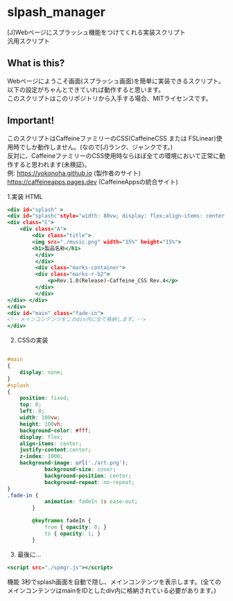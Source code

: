 # slpash_manager
[J]Webページにスプラッシュ機能をつけてくれる実装スクリプト  
汎用スクリプト  
## What is this?  
Webページにようこそ画面(スプラッシュ画面)を簡単に実装できるスクリプト。 以下の設定がちゃんとできていれば動作すると思います。  
このスクリプトはこのリポジトリから入手する場合、MITライセンスです。  
## Important!  
このスクリプトはCaffeineファミリーのCSS(CaffeineCSS または FSLinear)使用時でしか動作しません。(なので[J]ランク、ジャンクです。)  
反対に、CaffeineファミリーのCSS使用時ならほぼ全ての環境において正常に動作すると思われます(未検証)。  
例: https://yokonoha.github.io (製作者のサイト)  
    https://caffeineapps.pages.dev (CaffeineAppsの統合サイト)  
    
1.実装 HTML  
```implement.html
<div id="splash" >
<div id="splashc"style="width: 80vw; display: flex;align-items: center;justify-content:center;">
<div class="C">
    <div class="A">  
        <div class="title">  
        <img src="./music.png" width="15%" height="15%">  
        <h1>製品名称</h1>   
         </div>  
         </div>  
         <div class="marks-container">
         <div class="marks-r-b2">
             <p>Rev.1.0(Release)-Caffeine_CSS Rev.4</p>  
         </div>  
         </div>
</div> </div>
</div>
<div id="main" class="fade-in">
<!--メインコンテンツをこのdiv内に全て格納します。-->
</div>


```
2. CSSの実装  
```implement.css

#main
{
    display: none; 
}
#splash
{
    position: fixed;
    top: 0;
    left: 0;
    width: 100vw;
    height: 100vh;
    background-color: #fff;
    display: flex;
    align-items: center;
    justify-content:center;
    z-index: 1000;
    background-image: url('./art.png'); 
            background-size: cover; 
            background-position: center;
            background-repeat: no-repeat;
}
.fade-in {
            animation: fadeIn 1s ease-out;
        }

        @keyframes fadeIn {
            from { opacity: 0; }
            to { opacity: 1; }
        }

```
3. 最後に...
```zisso.html
<script src="./spmgr.js"></script>
```

機能 3秒でsplash画面を自動で隠し、メインコンテンツを表示します。(全てのメインコンテンツはmainをIDとしたdiv内に格納されている必要があります。)  

